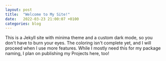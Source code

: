 ```yaml
---
layout: post
title:  "Welcome to My Site!"
date:   2022-03-23 21:00:07 +0100
categories: blog
---
```


This is a Jekyll site with minima theme and a custom dark mode, so you don't have to burn your eyes. The coloring isn't complete yet, and I will proceed when I use more features. While I mostly need this for my package naming, I plan on publishing my Projects here, too!
